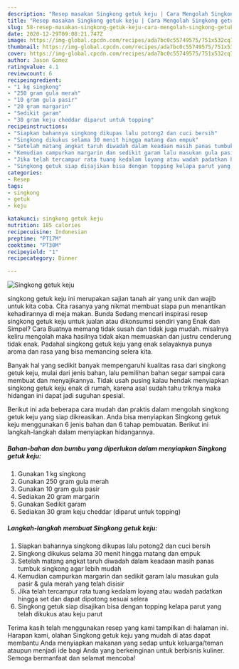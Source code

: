 ```yaml
---
description: "Resep masakan Singkong getuk keju | Cara Mengolah Singkong getuk keju Yang Enak Dan Mudah"
title: "Resep masakan Singkong getuk keju | Cara Mengolah Singkong getuk keju Yang Enak Dan Mudah"
slug: 58-resep-masakan-singkong-getuk-keju-cara-mengolah-singkong-getuk-keju-yang-enak-dan-mudah
date: 2020-12-29T09:08:21.747Z
image: https://img-global.cpcdn.com/recipes/ada7bc0c55749575/751x532cq70/singkong-getuk-keju-foto-resep-utama.jpg
thumbnail: https://img-global.cpcdn.com/recipes/ada7bc0c55749575/751x532cq70/singkong-getuk-keju-foto-resep-utama.jpg
cover: https://img-global.cpcdn.com/recipes/ada7bc0c55749575/751x532cq70/singkong-getuk-keju-foto-resep-utama.jpg
author: Jason Gomez
ratingvalue: 4.1
reviewcount: 6
recipeingredient:
- "1 kg singkong"
- "250 gram gula merah"
- "10 gram gula pasir"
- "20 gram margarin"
- "Sedikit garam"
- "30 gram keju cheddar diparut untuk topping"
recipeinstructions:
- "Siapkan bahannya singkong dikupas lalu potong2 dan cuci bersih"
- "Singkong dikukus selama 30 menit hingga matang dan empuk"
- "Setelah matang angkat taruh diwadah dalam keadaan masih panas tumbuk singkong agar lebih mudah"
- "Kemudian campurkan margarin dan sedikit garam lalu masukan gula pasir &amp; gula merah yang telah disisir"
- "Jika telah tercampur rata tuang kedalam loyang atau wadah padatkan hingga set dan dapat dipotong sesuai selera"
- "Singkong getuk siap disajikan bisa dengan topping kelapa parut yang telah dikukus atau keju parut"
categories:
- Resep
tags:
- singkong
- getuk
- keju

katakunci: singkong getuk keju 
nutrition: 185 calories
recipecuisine: Indonesian
preptime: "PT17M"
cooktime: "PT30M"
recipeyield: "1"
recipecategory: Dinner

---
```



![Singkong getuk keju](https://img-global.cpcdn.com/recipes/ada7bc0c55749575/751x532cq70/singkong-getuk-keju-foto-resep-utama.jpg)


singkong getuk keju ini merupakan sajian tanah air yang unik dan wajib untuk kita coba. Cita rasanya yang nikmat membuat siapa pun menantikan kehadirannya di meja makan.
Bunda Sedang mencari inspirasi resep singkong getuk keju untuk jualan atau dikonsumsi sendiri yang Enak dan Simpel? Cara Buatnya memang tidak susah dan tidak juga mudah. misalnya keliru mengolah maka hasilnya tidak akan memuaskan dan justru cenderung tidak enak. Padahal singkong getuk keju yang enak selayaknya punya aroma dan rasa yang bisa memancing selera kita.



Banyak hal yang sedikit banyak mempengaruhi kualitas rasa dari singkong getuk keju, mulai dari jenis bahan, lalu pemilihan bahan segar sampai cara membuat dan menyajikannya. Tidak usah pusing kalau hendak menyiapkan singkong getuk keju enak di rumah, karena asal sudah tahu triknya maka hidangan ini dapat jadi suguhan spesial.


Berikut ini ada beberapa cara mudah dan praktis dalam mengolah singkong getuk keju yang siap dikreasikan. Anda bisa menyiapkan Singkong getuk keju menggunakan 6 jenis bahan dan 6 tahap pembuatan. Berikut ini langkah-langkah dalam menyiapkan hidangannya.

<!--inarticleads1-->

##### Bahan-bahan dan bumbu yang diperlukan dalam menyiapkan Singkong getuk keju:

1. Gunakan 1 kg singkong
1. Gunakan 250 gram gula merah
1. Gunakan 10 gram gula pasir
1. Sediakan 20 gram margarin
1. Gunakan Sedikit garam
1. Sediakan 30 gram keju cheddar (diparut untuk topping)




<!--inarticleads2-->

##### Langkah-langkah membuat Singkong getuk keju:

1. Siapkan bahannya singkong dikupas lalu potong2 dan cuci bersih
1. Singkong dikukus selama 30 menit hingga matang dan empuk
1. Setelah matang angkat taruh diwadah dalam keadaan masih panas tumbuk singkong agar lebih mudah
1. Kemudian campurkan margarin dan sedikit garam lalu masukan gula pasir &amp; gula merah yang telah disisir
1. Jika telah tercampur rata tuang kedalam loyang atau wadah padatkan hingga set dan dapat dipotong sesuai selera
1. Singkong getuk siap disajikan bisa dengan topping kelapa parut yang telah dikukus atau keju parut




Terima kasih telah menggunakan resep yang kami tampilkan di halaman ini. Harapan kami, olahan Singkong getuk keju yang mudah di atas dapat membantu Anda menyiapkan makanan yang sedap untuk keluarga/teman ataupun menjadi ide bagi Anda yang berkeinginan untuk berbisnis kuliner. Semoga bermanfaat dan selamat mencoba!
